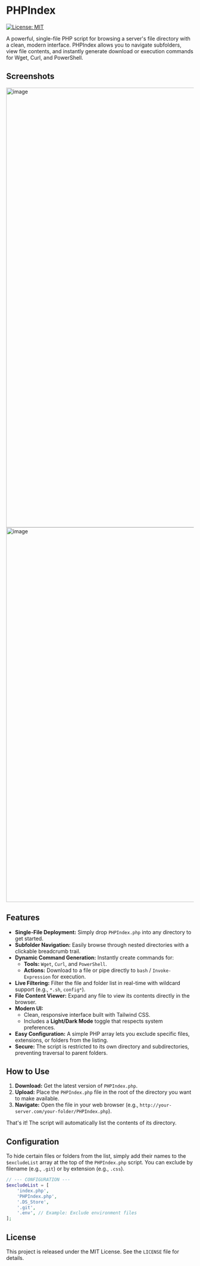 # PHPIndex

[![License: MIT](https://img.shields.io/badge/License-MIT-yellow.svg)](https://opensource.org/licenses/MIT)

A powerful, single-file PHP script for browsing a server's file directory with a clean, modern interface. PHPIndex allows you to navigate subfolders, view file contents, and instantly generate download or execution commands for Wget, Curl, and PowerShell.

## Screenshots

<img width="1871" height="1177" alt="image" src="https://github.com/user-attachments/assets/e3ed8fb1-6492-4925-aa2a-b833af9a972a" />
<img width="1857" height="1003" alt="image" src="https://github.com/user-attachments/assets/b7d76e1c-e82d-4726-861e-37f9bc3d8669" />

## Features

* **Single-File Deployment:** Simply drop `PHPIndex.php` into any directory to get started.
* **Subfolder Navigation:** Easily browse through nested directories with a clickable breadcrumb trail.
* **Dynamic Command Generation:** Instantly create commands for:
    * **Tools:** `Wget`, `Curl`, and `PowerShell`.
    * **Actions:** Download to a file or pipe directly to `bash` / `Invoke-Expression` for execution.
* **Live Filtering:** Filter the file and folder list in real-time with wildcard support (e.g., `*.sh`, `config*`).
* **File Content Viewer:** Expand any file to view its contents directly in the browser.
* **Modern UI:**
    * Clean, responsive interface built with Tailwind CSS.
    * Includes a **Light/Dark Mode** toggle that respects system preferences.
* **Easy Configuration:** A simple PHP array lets you exclude specific files, extensions, or folders from the listing.
* **Secure:** The script is restricted to its own directory and subdirectories, preventing traversal to parent folders.

## How to Use

1.  **Download:** Get the latest version of `PHPIndex.php`.
2.  **Upload:** Place the `PHPIndex.php` file in the root of the directory you want to make available.
3.  **Navigate:** Open the file in your web browser (e.g., `http://your-server.com/your-folder/PHPIndex.php`).

That's it! The script will automatically list the contents of its directory.

## Configuration

To hide certain files or folders from the list, simply add their names to the `$excludeList` array at the top of the `PHPIndex.php` script. You can exclude by filename (e.g., `.git`) or by extension (e.g., `.css`).

```php
// --- CONFIGURATION ---
$excludeList = [
    'index.php',
    'PHPIndex.php',
    '.DS_Store',
    '.git',
    '.env', // Example: Exclude environment files
];
```

## License

This project is released under the MIT License. See the `LICENSE` file for details.
